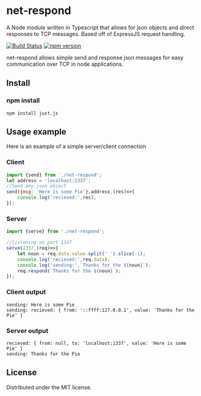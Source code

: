 # net-respond
A Node module written in Typescript that allows for json objects and direct responses to TCP messages. Based off of ExpressJS request handling. 

[![Build Status][travis-image]][travis-url]
[![npm version](https://badge.fury.io/js/just.js.svg)](https://badge.fury.io/js/just.js)

net-respond allows simple send and response json messages for easy communication over TCP in node applications.

## Install
### npm install
```
npm install just.js
```

## Usage example

Here is an example of a simple server/client connection
### Client
```javascript
import {send} from './net-respond';
let address = 'localhost:1337';
//Send any json object
send({msg: 'Here is some Pie'},address,(res)=>{
	console.log('recieved:',res);
});
```
### Server
```javascript
import {serve} from './net-respond';

//listening on port 1337
serve(1337,(req)=>{
	let noun = req.data.value.split(' ').slice(-1);
	console.log('recieved:',req.data);
	console.log('sending:',`Thanks for the ${noun}`);
	req.respond(`Thanks for the ${noun}`);
});
```
### Client output
```
sending: Here is some Pie
sending: recieved: { from: '::ffff:127.0.0.1', value: 'Thanks for the Pie' }
```
### Server output
```
recieved: { from: null, to: 'localhost:1337', value: 'Here is some Pie' }
sending: Thanks for the Pie
```


## License
Distributed under the MIT license.


[npm-image]: https://img.shields.io/npm/v/datadog-metrics.svg?style=flat-square
[npm-url]: https://npmjs.org/package/datadog-metrics
[npm-downloads]: https://img.shields.io/npm/dm/datadog-metrics.svg?style=flat-square
[travis-image]: https://img.shields.io/travis/dbader/node-datadog-metrics/master.svg?style=flat-square
[travis-url]: https://travis-ci.org/dbader/node-datadog-metrics
